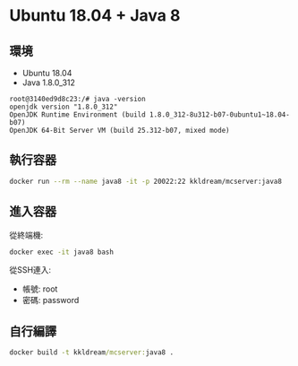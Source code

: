 # Ubuntu 18.04 + Java 8

## 環境

* Ubuntu 18.04
* Java 1.8.0_312

```log
root@3140ed9d8c23:/# java -version
openjdk version "1.8.0_312"
OpenJDK Runtime Environment (build 1.8.0_312-8u312-b07-0ubuntu1~18.04-b07)
OpenJDK 64-Bit Server VM (build 25.312-b07, mixed mode)
```

## 執行容器

```sh
docker run --rm --name java8 -it -p 20022:22 kkldream/mcserver:java8
```

## 進入容器

從終端機:  
```sh
docker exec -it java8 bash
```

從SSH連入:    
* 帳號: root
* 密碼: password

## 自行編譯

```cmd
docker build -t kkldream/mcserver:java8 .
```